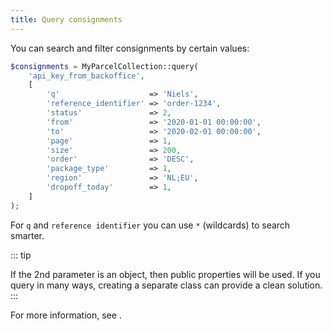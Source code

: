 ```yaml
---
title: Query consignments
---
```


You can search and filter consignments by certain values:

```php
$consignments = MyParcelCollection::query(
    'api_key_from_backoffice',
    [
        'q'                    => 'Niels',
        'reference_identifier' => 'order-1234',
        'status'               => 2,
        'from'                 => '2020-01-01 00:00:00',
        'to'                   => '2020-02-01 00:00:00',
        'page'                 => 1,
        'size'                 => 200,
        'order'                => 'DESC',
        'package_type'         => 1,
        'region'               => 'NL;EU',
        'dropoff_today'        => 1,
    ]
);
```

For `q` and `reference identifier` you can use `*` (wildcards) to search
smarter.

::: tip

If the 2nd parameter is an object, then public properties will be used. If you
query in many ways, creating a separate class can provide a clean solution.
:::

For more information, see <ApiLink to="6_E" />.
